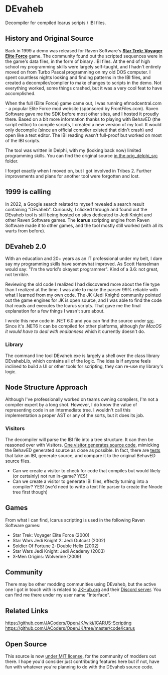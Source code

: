 # DEvaheb
Decompiler for compiled Icarus scripts / IBI files.

## History and Original Source
Back in 1999 a demo was released for Raven Software's **[Star Trek: Voyager Elite Force](https://en.wikipedia.org/wiki/Star_Trek:_Voyager_%E2%80%93_Elite_Force)** game. The community found out the scripted sequences were in the game's data files, in the form of binary .IBI files. At the end of high school my programming skills were largely self-taught, and I hadn't entirely moved on from Turbo Pascal programming on my old DOS computer. I spent countless nights looking and finding patterns in the IBI files, and created a decompiler/compiler to make changes to scripts in the demo. Not everything worked, some things crashed, but it was a very cool feat to have accomplished.

When the full (Elite Force) game came out, I was running efmodcentral.com - a popular Elite Force mod website (sponsored by FrontFiles.com). Raven Software gave me the SDK before most other sites, and I hosted it proudly there. Based on a bit more information thanks to playing with BehavED (the script editor) to compile scripts, I created a new version of my tool. It would only decompile (since an official compiler existed that didn't crash) and open like a text editor. The IBI reading wasn't full-proof but worked on most of the IBI scripts.

The tool was written in Delphi, with my (looking back now) limited programming skills. You can find the original source [in the orig_delphi_src](orig_delphi_src/) folder.

I forget exactly when I moved on, but I got involved in Tribes 2. Further improvements and plans for another tool were forgotten and lost.

## 1999 is calling
In 2022, a Google search related to myself revealed a search result containing "DEvaheb". Curiously, I clicked through and found out the DEvaheb tool is still being hosted on sites dedicated to Jedi Knight and other Raven Software games. The **Icarus** scripting engine from Raven Software made it to other games, and the tool mostly still worked (with all its warts from before).

## DEvaheb 2.0
With an education and 20+ years as an IT professional under my belt, I dare say my programming skills have somewhat improved. As Scott Hanselman would say: "I'm the world's okayest programmer". Kind of a 3.6: not great, not terrible.

Reviewing the old code I realized I had discovered more about the file type than I realized at the time. I was able to make the parser 99% reliable with what I learned from my own code. The JK (Jedi Knight) community pointed out the game engines for JK is open source, and I was able to find the code that reads and executes the Icarus scripts. That gave me the final explanation for a few things I wasn't sure about.

I wrote this new code in .NET 6.0 and you can find the source under [src](src/). Since it's .NET6 it can be compiled for other platforms, although *for MacOS it would have to deal with endianness* which it currently doesn't do.

### Library
The command line tool DEvaheb.exe is largely a shell over the class library DEvahebLib, which contains all of the logic. The idea is if anyone feels inclined to build a UI or other tools for scripting, they can re-use my library's logic.

## Node Structure Approach
Although I've professionally worked on teams owning compilers, I'm not a compiler expert by a long shot. However, I do know the value of representing code in an intermediate tree. I wouldn't call this implementation a proper AST or any of the sorts, but it does its job.

### Visitors
The decompiler will parse the IBI file into a tree structure. It can then be reasoned over with Visitors. [One visitor generates source code](src/DEvahebLib/Visitors/GenerateIcarus.cs), mimicking the BehavED generated source as close as possible. In fact, there are [tests](src/DEvahebLibTests/) that take an IBI, generate source, and compare it to the original BehavED source files.

- Can we create a visitor to check for code that compiles but would likely (or certainly) not run in-game? YES!
- Can we create a visitor to generate IBI files, effectly turning into a compiler? YES! (we'd need to write a text file parser to create the Nnode tree first though)

## Games
From what I can find, Icarus scripting is used in the following Raven Software games:
- Star Trek: Voyager Elite Force (2000)
- Star Wars Jedi Knight 2: Jedi Outcast (2002)
- Soldier Of Fortune 2: Double Helix (2002)
- Star Wars Jedi Knight: Jedi Academy (2003)
- X-Men Origins: Wolverine (2009)

## Community
There may be other modding communities using DEvaheb, but the active one I got in touch with is related to [JKHub.org](https://jkhub.org/) and their [Discord server](https://discord.me/jediknight). You can find me there under my user name "Interface".

## Related Links
https://github.com/JACoders/OpenJK/wiki/ICARUS-Scripting
https://github.com/JACoders/OpenJK/tree/master/code/icarus


## Open Source
This source is now [under MIT license](./LICENSE), for the community of modders out there. I hope you'd consider just contributing features here but if not, have fun with whatever you're planning to do with the DEvaheb source code.
